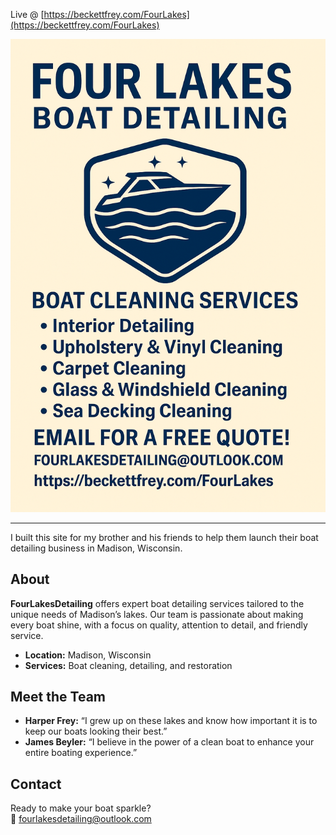 Live @ [https://beckettfrey.com/FourLakes](https://beckettfrey.com/FourLakes)

![FourLakes Logo](https://raw.githubusercontent.com/BeckettFrey/FourLakes/main/client/public/flyer.png)

---

I built this site for my brother and his friends to help them launch their boat detailing business in Madison, Wisconsin.

## About

**FourLakesDetailing** offers expert boat detailing services tailored to the unique needs of Madison’s lakes. Our team is passionate about making every boat shine, with a focus on quality, attention to detail, and friendly service.

- **Location:** Madison, Wisconsin
- **Services:** Boat cleaning, detailing, and restoration

## Meet the Team

- **Harper Frey:** “I grew up on these lakes and know how important it is to keep our boats looking their best.”
- **James Beyler:** “I believe in the power of a clean boat to enhance your entire boating experience.”

## Contact

Ready to make your boat sparkle?  
📧 [fourlakesdetailing@outlook.com](mailto:fourlakesdetailing@outlook.com)